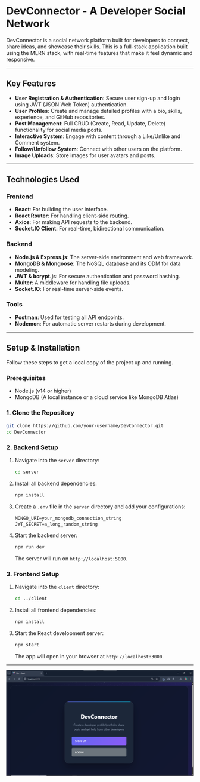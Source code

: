# DevConnector - A Developer Social Network

DevConnector is a social network platform built for developers to connect, share ideas, and showcase their skills. This is a full-stack application built using the MERN stack, with real-time features that make it feel dynamic and responsive.

-----

## Key Features

  * **User Registration & Authentication**: Secure user sign-up and login using JWT (JSON Web Token) authentication.
  * **User Profiles**: Create and manage detailed profiles with a bio, skills, experience, and GitHub repositories.
  * **Post Management**: Full CRUD (Create, Read, Update, Delete) functionality for social media posts.
  * **Interactive System**: Engage with content through a Like/Unlike and Comment system.
  * **Follow/Unfollow System**: Connect with other users on the platform.
  * **Image Uploads**: Store images for user avatars and posts.

-----

## Technologies Used

### Frontend

  * **React**: For building the user interface.
  * **React Router**: For handling client-side routing.
  * **Axios**: For making API requests to the backend.
  * **Socket.IO Client**: For real-time, bidirectional communication.

### Backend

  * **Node.js & Express.js**: The server-side environment and web framework.
  * **MongoDB & Mongoose**: The NoSQL database and its ODM for data modeling.
  * **JWT & bcrypt.js**: For secure authentication and password hashing.
  * **Multer**: A middleware for handling file uploads.
  * **Socket.IO**: For real-time server-side events.

### Tools

  * **Postman**: Used for testing all API endpoints.
  * **Nodemon**: For automatic server restarts during development.

-----

## Setup & Installation

Follow these steps to get a local copy of the project up and running.

### Prerequisites

  * Node.js (v14 or higher)
  * MongoDB (A local instance or a cloud service like MongoDB Atlas)

### 1\. Clone the Repository

```bash
git clone https://github.com/your-username/DevConnector.git
cd DevConnector
```

### 2\. Backend Setup

1.  Navigate into the `server` directory:
    ```bash
    cd server
    ```
2.  Install all backend dependencies:
    ```bash
    npm install
    ```
3.  Create a `.env` file in the `server` directory and add your configurations:
    ```env
    MONGO_URI=your_mongodb_connection_string
    JWT_SECRET=a_long_random_string
    ```
4.  Start the backend server:
    ```bash
    npm run dev
    ```
    The server will run on `http://localhost:5000`.

### 3\. Frontend Setup

1.  Navigate into the `client` directory:
    ```bash
    cd ../client
    ```
2.  Install all frontend dependencies:
    ```bash
    npm install
    ```
3.  Start the React development server:
    ```bash
    npm start
    ```
    The app will open in your browser at `http://localhost:3000`.

-----

![alt text](<ScreenShots/Screenshot 2025-09-07 141334.png>)
